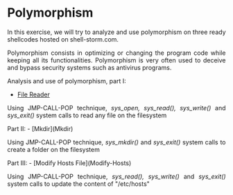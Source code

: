 # Polymorphism #

<p style="text-align: justify;">In this exercise, we will try to analyze and use polymorphism on three ready shellcodes hosted on shell-storm.com.</p>

<p style="text-align: justify;">Polymorphism consists in optimizing or changing the program code while keeping all its functionalities. Polymorphism is very often used to deceive and bypass security systems such as antivirus programs.<p>

Analysis and use of polymorphism, part I:
- [File Reader](File-Reader)
<p style="text-align: justify;">Using JMP-CALL-POP technique, <i>sys_open, sys_read(), sys_write()</i> and <i>sys_exit()</i> system calls to read any file on the filesystem</p>
Part II:
- [Mkdir](Mkdir)
<p style="text-align: justify;">Using JMP-CALL-POP technique, <i>sys_mkdir()</i> and <i>sys_exit()</i> system calls to create a folder on the filesystem</p>
Part III:
- [Modify Hosts File](Modify-Hosts) 
<p style="text-align: justify;">Using JMP-CALL-POP technique, <i>sys_read(), sys_write()</i> and <i>sys_exit()</i> system calls to update the content of "/etc/hosts"</p>
